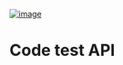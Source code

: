 [![image](https://travis-ci.org/jarpi/codetest.svg?branch=master)](https://travis-ci.org/jarpi/codetest) 
# Code test API 

